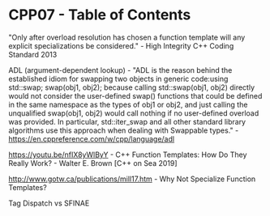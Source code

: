 # CPP07 - Table of Contents

"Only after overload resolution has chosen a function template will any explicit specializations be considered." - High Integrity C++ Coding Standard 2013

ADL (argument-dependent lookup) - "ADL is the reason behind the established idiom for swapping two objects in generic code:using std::swap; swap(obj1, obj2); because calling std::swap(obj1, obj2) directly would not consider the user-defined swap() functions that could be defined in the same namespace as the types of obj1 or obj2, and just calling the unqualified swap(obj1, obj2) would call nothing if no user-defined overload was provided. In particular, std::iter_swap and all other standard library algorithms use this approach when dealing with Swappable types." - https://en.cppreference.com/w/cpp/language/adl

https://youtu.be/nfIX8yWlByY - C++ Function Templates: How Do They Really Work? - Walter E. Brown [C++ on Sea 2019]

http://www.gotw.ca/publications/mill17.htm - Why Not Specialize Function Templates?

Tag Dispatch vs SFINAE
